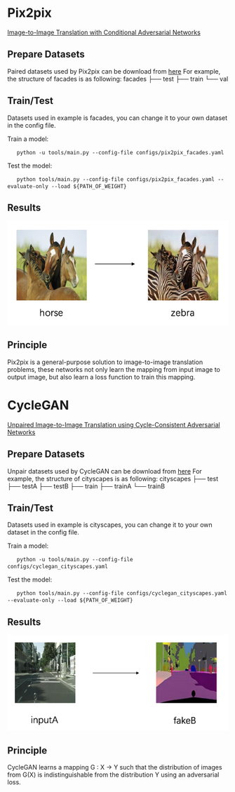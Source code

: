 # Pix2pix

[Image-to-Image Translation with Conditional Adversarial Networks](https://arxiv.org/abs/1611.07004)

## Prepare Datasets

  Paired datasets used by Pix2pix can be download from [here](http://efrosgans.eecs.berkeley.edu/pix2pix/datasets/)
  For example, the structure of facades is as following:
    facades
       ├── test
       ├── train
       └── val

## Train/Test

  Datasets used in example is facades, you can change it to your own dataset in the config file.

  Train a model:
  ```
     python -u tools/main.py --config-file configs/pix2pix_facades.yaml
  ```

  Test the model:
  ```
     python tools/main.py --config-file configs/pix2pix_facades.yaml --evaluate-only --load ${PATH_OF_WEIGHT}
  ```

## Results

![](../imgs/horse2zebra.png)

## Principle

  Pix2pix is a general-purpose solution to image-to-image translation problems, these networks not only learn the mapping from input image to output image, but also learn a loss function to train this mapping. 

    


# CycleGAN

[Unpaired Image-to-Image Translation using Cycle-Consistent Adversarial Networks](https://arxiv.org/abs/1703.10593)

## Prepare Datasets

  Unpair datasets used by CycleGAN can be download from [here](https://people.eecs.berkeley.edu/~taesung_park/CycleGAN/datasets/)
  For example, the structure of cityscapes is as following:
    cityscapes
        ├── test
        ├── testA
        ├── testB
        ├── train
        ├── trainA
        └── trainB

## Train/Test

  Datasets used in example is cityscapes, you can change it to your own dataset in the config file.

  Train a model:
  ```
     python -u tools/main.py --config-file configs/cyclegan_cityscapes.yaml
  ```

  Test the model:
  ```
     python tools/main.py --config-file configs/cyclegan_cityscapes.yaml --evaluate-only --load ${PATH_OF_WEIGHT}
  ```

## Results

![](../imgs/A2B.png)

## Principle

  CycleGAN learns a mapping G : X → Y such that the distribution of images from G(X) is indistinguishable from the distribution Y using an adversarial loss.
